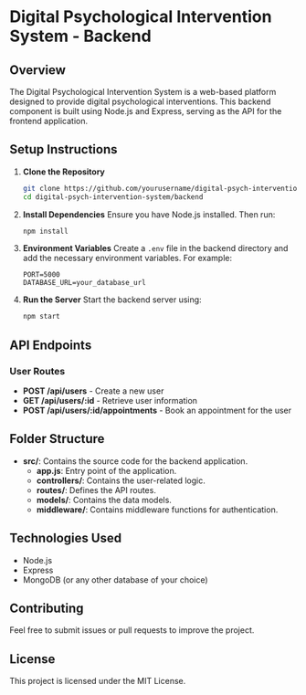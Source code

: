# Digital Psychological Intervention System - Backend

## Overview
The Digital Psychological Intervention System is a web-based platform designed to provide digital psychological interventions. This backend component is built using Node.js and Express, serving as the API for the frontend application.

## Setup Instructions

1. **Clone the Repository**
   ```bash
   git clone https://github.com/yourusername/digital-psych-intervention-system.git
   cd digital-psych-intervention-system/backend
   ```

2. **Install Dependencies**
   Ensure you have Node.js installed. Then run:
   ```bash
   npm install
   ```

3. **Environment Variables**
   Create a `.env` file in the backend directory and add the necessary environment variables. For example:
   ```
   PORT=5000
   DATABASE_URL=your_database_url
   ```

4. **Run the Server**
   Start the backend server using:
   ```bash
   npm start
   ```

## API Endpoints

### User Routes
- **POST /api/users** - Create a new user
- **GET /api/users/:id** - Retrieve user information
- **POST /api/users/:id/appointments** - Book an appointment for the user

## Folder Structure
- **src/**: Contains the source code for the backend application.
  - **app.js**: Entry point of the application.
  - **controllers/**: Contains the user-related logic.
  - **routes/**: Defines the API routes.
  - **models/**: Contains the data models.
  - **middleware/**: Contains middleware functions for authentication.

## Technologies Used
- Node.js
- Express
- MongoDB (or any other database of your choice)

## Contributing
Feel free to submit issues or pull requests to improve the project. 

## License
This project is licensed under the MIT License.